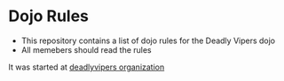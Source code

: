 Dojo Rules
==========

* This repository contains a list of dojo rules for the Deadly Vipers dojo
* All memebers should read the rules

It was started at [deadlyvipers organization](https://github.com/deadlyvipers)
   